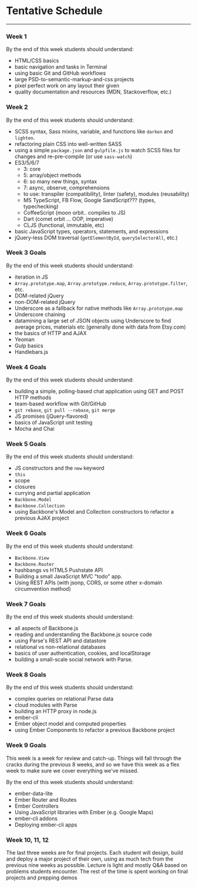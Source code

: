 # Tentative Schedule

* * *

### Week 1
By the end of this week students should understand:

  * HTML/CSS basics
  * basic navigation and tasks in Terminal
  * using basic Git and GitHub workflows
  * large PSD-to-semantic-markup-and-css projects
  * pixel perfect work on any layout their given
  * quality documentation and resources (MDN, Stackoverflow, etc.)

### Week 2
By the end of this week students should understand:

  * SCSS syntax, Sass mixins, variable, and functions like `darken` and
    `lighten`.
  * refactoring plain CSS into well-written SASS
  * using a simple `package.json` and `gulpfile.js` to watch SCSS files for
    changes and re-pre-compile (or use `sass-watch`)
  * ES3/5/6/7
    - 3: core
    - 5: array/object methods
    - 6: so many new things, syntax
    - 7: async, observe, comprehensions
    - to use: transpiler (compatibility), linter (safety), modules (reusability)
    - MS TypeScript, FB Flow, Google SandScript??? (types, typechecking)
    - CoffeeScript (moon orbit.. compiles to JS)
    - Dart (comet orbit ... OOP, imperative)
    - CLJS (functional, immutable, etc)
  * basic JavaScript types, operators, statements, and expressions
  * jQuery-less DOM traversal (`getElementById`, `querySelectorAll`, etc.)

### Week 3 Goals
By the end of this week students should understand:

  * iteration in JS
  * `Array.prototype.map`, `Array.prototype.reduce`, `Array.prototype.filter`,
    etc.
  * DOM-related jQuery
  * non-DOM-related jQuery
  * Underscore as a fallback for native methods like `Array.prototype.map`
  * Underscore chaining
  * datamining a large set of JSON objects using Underscore to find average
    prices, materials etc (generally done with data from Etsy.com)
  * the basics of HTTP and AJAX
  * Yeoman
  * Gulp basics
  * Handlebars.js

### Week 4 Goals
By the end of this week students should understand:

  * building a simple, polling-based chat application using GET and POST HTTP
    methods
  * team-based workflow with Git/GitHub
  * `git rebase`, `git pull --rebase`, `git merge`
  * JS promises (jQuery-flavored)
  * basics of JavaScript unit testing
  * Mocha and Chai

### Week 5 Goals
By the end of this week students should understand:

  * JS constructors and the `new` keyword
  * `this`
  * scope
  * closures
  * currying and partial application
  * `Backbone.Model`
  * `Backbone.Collection`
  * using Backbone's Model and Collection constructors to refactor a previous
    AJAX project


### Week 6 Goals
By the end of this week students should understand:

  * `Backbone.View`
  * `Backbone.Router`
  * hashbangs vs HTML5 Pushstate API
  * Building a small JavaScript MVC "todo" app.
  * Using REST APIs (with jsonp, CORS, or some other x-domain circumvention
    method)

### Week 7 Goals
By the end of this week students should understand:

  * all aspects of Backbone.js
  * reading and understanding the Backbone.js source code
  * using Parse's REST API and datastore
  * relational vs non-relational databases
  * basics of user authentication, cookies, and localStorage
  * building a small-scale social network with Parse.

### Week 8 Goals
By the end of this week students should understand:

  * complex queries on relational Parse data
  * cloud modules with Parse
  * building an HTTP proxy in node.js
  * ember-cli
  * Ember object model and computed properties
  * using Ember Components to refactor a previous Backbone project

### Week 9 Goals
This week is a week for review and catch-up. Things will fall through the cracks
during the previous 8 weeks, and so we have this week as a flex week to make
sure we cover everything we've missed.

By the end of this week students should understand:

  * ember-data-lite
  * Ember Router and Routes
  * Ember Controllers
  * Using JavaScript libraries with Ember (e.g. Google Maps)
  * ember-cli addons
  * Deploying ember-cli apps

### Week 10, 11, 12
The last three weeks are for final projects. Each student will design, build and
deploy a major project of their own, using as much tech from the previous nine
weeks as possible. Lecture is light and mostly Q&A based on problems students
encounter. The rest of the time is spent working on final projects and prepping
demos
